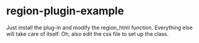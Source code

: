 # region-plugin-example
Just install the plug-in and modify the region_html function. Everything else will take care of itself. Oh, also edit the css file to set up the class.
